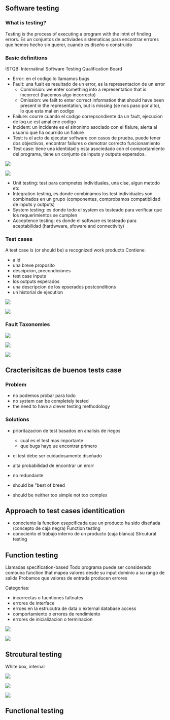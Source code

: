 ## Software testing

### What is testing?
Testing is the process of executing a program with the intnt of finding errors.
Es un conjuntos de activiades sistematicas para encontrar errores que hemos hecho sin querer, cuando es diseño o construido

### Basic definitions
ISTQB: Internatinal Software Testing Qualification Board

- Error: en el codigo lo llamamos bugs
- Fault: una fualt es resultado de un error, es la representacion de un error
  - Commision: we enter something into a representation that is incorrect (hacemos algo incorrecto)
  - Omission: we failt to enter correct information that should have been present in the representation, but is missing (se nos paso por alto), lo que esta mal en codigo
- Failure: courre cuando el codigo correpsondiente da un fault, ejecucion de loq ue est amal ene codigo
- Incident: un incidente es el sinonimo asociado con el fialure, alerta al usuario que ha ocurrido un fialure
- Test: is el acto de ejecutar software con casos de prueba, puede tener dos objectivos, encontrar failures o demotrar correcto funcionamiento
- Test case: tiene una identidad y esta asociedado con el comportamiento del programa, tiene un conjunto de inputs y outputs experados.

![](../assets/1.png)

![](../assets/2.png)

- Unit testing: test para compnetes individuales, una clse, algun metodo etc
- Integration testing, es donde combinamos los test individuales son combinados en un grupo (componentes, comprobamos compatiblidad de inputs y outputs)
- System testing: es donde todo el system es testeado para verificar que los requerimientos se cumplen
- Acceptence testing: es donde el software es testeado para aceptabilidad (hardwware, sfoware and connectivity)

### Test cases
A test case is (or should be) a recognized work producto
Contiene:
- a id
- una breve proposito
- descipcion, precondiciones
- test case inputs
- los outputs esperados
- una descripcion de los epserados postconditions
- un historial de ejecution

![](../assets/3.png)

![](../assets/4.png)

### Fault Taxonomies

![](../assets/5.png)

![](../assets/6.png)

![](../assets/7.png)

## Cracterisitcas de buenos tests case

### Problem
- no podemos probar para todo
- no system can be completely tested
- the need to have a clever testing methodology

### Solutions
- prioritazacion de test basados en analisis de riegos
  - cual es el test mas importante
  - que bugs hayq ue encontrar primero
- el test debe ser cuidadosamente diseñado

- alta probabilidad de encontrar un erorr
- no redundante
- should be "best of breed
- should be neither too simple not too complex

## Approach to test cases identitication

- conociento la function esepcificada que un producto ha sido diseñada (concepto de caja negra) Function testing
- conociento el trabajo interno de un producto (caja blanca) Strcutural testing

## Function testing
Llamadas specification-based
Todo programa puede ser considerado comouna function that mapea valores desde su input dominio a su rango de salida
Probamos que valores de entrada producen errores

Categorias:
- incorrectas o fucntiones faltnates
- errores de interface
- erroes en la estrucutra de data o external database access
- comportamiento o errores de rendimiento
- errores de inicializacion o terminacion

![](../assets/8.png)

![](../assets/9.png)

## Strcutural testing
White box, internal

![](../assets/10.png)

![](../assets/11.png)

![](../assets/12.png)

## Functional testing

##